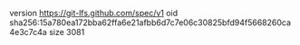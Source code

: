 version https://git-lfs.github.com/spec/v1
oid sha256:15a780ea172bba62ffa6e21afbb6d7c7e06c30825bfd94f5668260ca4e3c7c4a
size 3081
